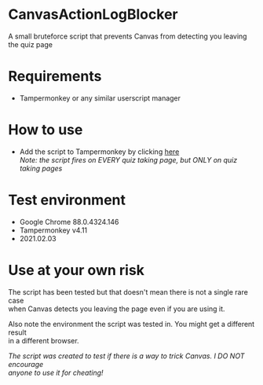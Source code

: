 # CanvasActionLogBlocker
  A small bruteforce script that prevents Canvas from detecting you leaving the quiz page

# Requirements
  - Tampermonkey or any similar userscript manager

# How to use
  - Add the script to Tampermonkey by clicking [here](https://github.com/isuckatcs/CanvasActionLogBlocker/raw/main/CanvasLogBlocker.user.js) <br>*Note: the script fires on EVERY quiz taking page, but ONLY on quiz taking pages*

# Test environment
  - Google Chrome 88.0.4324.146
  - Tampermonkey v4.11
  - 2021.02.03

# Use at your own risk
  The script has been tested but that doesn't mean there is not a single rare case <br>
  when Canvas detects you leaving the page even if you are using it.
  
  Also note the environment the script was tested in. You might get a different result <br>
  in a different browser.
  
  *The script was created to test if there is a way to trick Canvas. I DO NOT encourage <br>
  anyone to use it for cheating!*
